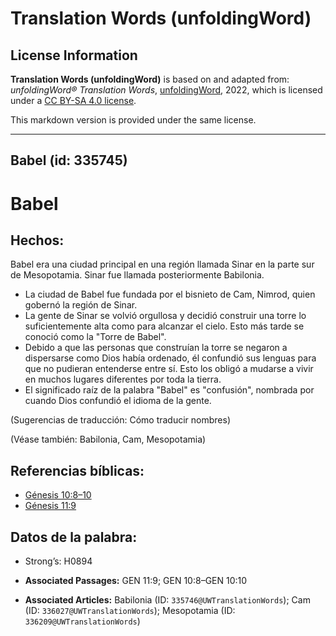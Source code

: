 # Translation Words (unfoldingWord)

## License Information

**Translation Words (unfoldingWord)** is based on and adapted from: _unfoldingWord® Translation Words_, [unfoldingWord](https://unfoldingword.org/utw), 2022, which is licensed under a [CC BY-SA 4.0 license](https://creativecommons.org/licenses/by-sa/4.0/legalcode.en).

This markdown version is provided under the same license.



--------------------------------

## Babel (id: 335745)

Babel
=====

Hechos:
-------

Babel era una ciudad principal en una región llamada Sinar en la parte sur de Mesopotamia. Sinar fue llamada posteriormente Babilonia.

* La ciudad de Babel fue fundada por el bisnieto de Cam, Nimrod, quien gobernó la región de Sinar.
* La gente de Sinar se volvió orgullosa y decidió construir una torre lo suficientemente alta como para alcanzar el cielo. Esto más tarde se conoció como la "Torre de Babel".
* Debido a que las personas que construían la torre se negaron a dispersarse como Dios había ordenado, él confundió sus lenguas para que no pudieran entenderse entre sí. Esto los obligó a mudarse a vivir en muchos lugares diferentes por toda la tierra.
* El significado raíz de la palabra "Babel" es "confusión", nombrada por cuando Dios confundió el idioma de la gente.

(Sugerencias de traducción: Cómo traducir nombres)

(Véase también: Babilonia, Cam, Mesopotamia)

Referencias bíblicas:
---------------------

* [Génesis 10:8–10](https://ref.ly/Gen10:8-Gen10:10)
* [Génesis 11:9](https://ref.ly/Gen11:9)

Datos de la palabra:
--------------------

* Strong’s: H0894

* **Associated Passages:** GEN 11:9; GEN 10:8–GEN 10:10
* **Associated Articles:** Babilonia (ID: `335746@UWTranslationWords`); Cam (ID: `336027@UWTranslationWords`); Mesopotamia (ID: `336209@UWTranslationWords`)

